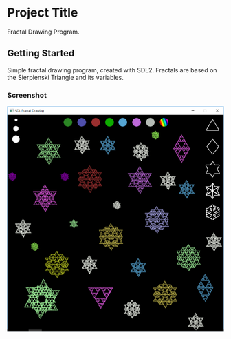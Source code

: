 # Project Title

Fractal Drawing Program.

## Getting Started

Simple fractal drawing program, created with SDL2. Fractals are based on the Sierpienski Triangle and its variables.

### Screenshot

![Alt text](https://github.com/greenfox-zerda-sparta/kblanka/blob/master/week-08/day-5/W8_Day5_Ex1/Sample.PNG
"Sample")



